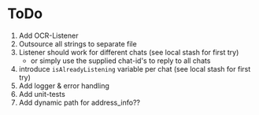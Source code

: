 # ToDo

1. Add OCR-Listener
2. Outsource all strings to separate file
3. Listener should work for different chats (see local stash for first try)
    - or simply use the supplied chat-id's to reply to all chats
4. introduce `isAlreadyListening` variable per chat (see local stash for first try)
5. Add logger & error handling
6. Add unit-tests
7. Add dynamic path for address_info??
